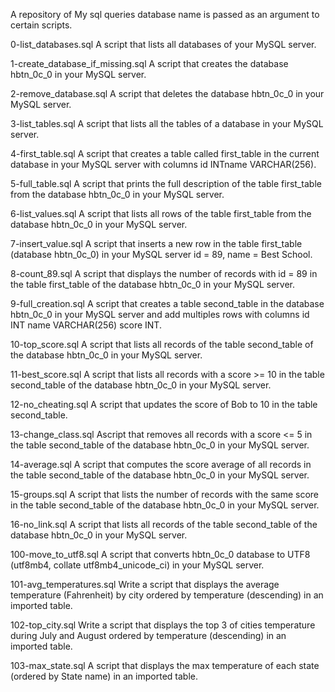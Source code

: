 A repository of My sql queries database name is passed as an argument to certain scripts.

0-list_databases.sql
A script that lists all databases of your MySQL server.

1-create_database_if_missing.sql
A script that creates the database hbtn_0c_0 in your MySQL server.

2-remove_database.sql
A script that deletes the database hbtn_0c_0 in your MySQL server.

3-list_tables.sql
A script that lists all the tables of a database in your MySQL server.

4-first_table.sql
A script that creates a table called first_table in the current database in your MySQL server with columns id INTname VARCHAR(256).

5-full_table.sql
A script that prints the full description of the table first_table from the database hbtn_0c_0 in your MySQL server.

6-list_values.sql
A script that lists all rows of the table first_table from the database hbtn_0c_0 in your MySQL server.

7-insert_value.sql
A script that inserts a new row in the table first_table (database hbtn_0c_0) in your MySQL server id = 89, name = Best School.

8-count_89.sql
A script that displays the number of records with id = 89 in the table first_table of the database hbtn_0c_0 in your MySQL server.

9-full_creation.sql
A script that creates a table second_table in the database hbtn_0c_0 in your MySQL server and add multiples rows with columns id INT name VARCHAR(256) score INT.

10-top_score.sql
A script that lists all records of the table second_table of the database hbtn_0c_0 in your MySQL server.

11-best_score.sql
A script that lists all records with a score >= 10 in the table second_table of the database hbtn_0c_0 in your MySQL server.

12-no_cheating.sql
A script that updates the score of Bob to 10 in the table second_table.

13-change_class.sql
Ascript that removes all records with a score <= 5 in the table second_table of the database hbtn_0c_0 in your MySQL server.

14-average.sql
A  script that computes the score average of all records in the table second_table of the database hbtn_0c_0 in your MySQL server.

15-groups.sql
A script that lists the number of records with the same score in the table second_table of the database hbtn_0c_0 in your MySQL server.

16-no_link.sql
A script that lists all records of the table second_table of the database hbtn_0c_0 in your MySQL server.

100-move_to_utf8.sql
A script that converts hbtn_0c_0 database to UTF8 (utf8mb4, collate utf8mb4_unicode_ci) in your MySQL server.

101-avg_temperatures.sql
Write a script that displays the average temperature (Fahrenheit) by city ordered by temperature (descending) in an imported table.

102-top_city.sql
Write a script that displays the top 3 of cities temperature during July and August ordered by temperature (descending) in an imported table.

103-max_state.sql
A script that displays the max temperature of each state (ordered by State name) in an imported table.
